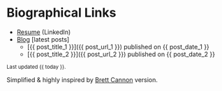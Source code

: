 # Biographical Links
- [Resume](https://www.linkedin.com/in/joao-leal/) (LinkedIn)
- [Blog](https://joaoleal.com/) [latest posts] 
  - [{{ post_title_1 }}]({{ post_url_1 }}) published on {{ post_date_1 }}
  - [{{ post_title_2 }}]({{ post_url_2 }}) published on {{ post_date_2 }}

<small>Last updated {{ today }}.</small>

Simplified & highly inspired by [Brett Cannon](https://github.com/brettcannon/brettcannon) version.